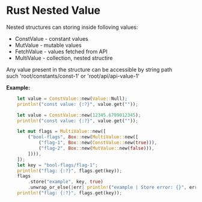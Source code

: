 # Rust Nested Value

Nested structures can storing inside folloving values:

- ConstValue - constant values
- MutValue - mutable values
- FetchValue - values fetched from API
- MultiValue - collection, nested structire

Any value present in the structure can be accessible by string path  
such 'root/constants/const-1' or 'root/api/api-value-1'

**Example:**

```rust
    let value = ConstValue::new(Value::Null);
    println!("const value: {:?}", value.get(""));

    let value = ConstValue::new(12345.6789012345);
    println!("const value: {:?}", value.get(""));

    let mut flags = MultiValue::new([
        ("bool-flags", Box::new(MultiValue::new([
            ("flag-1", Box::new(ConstValue::new(true))),
            ("flag-2", Box::new(MutValue::new(false))),
        ]))),
    ]);
    let key = "bool-flags/flag-1";
    println!("flag: {:?}", flags.get(key));
    flags
        .store("example", key, true)
        .unwrap_or_else(|err| println!("example | Store error: {}", err));
    println!("flag: {:?}", flags.get(key));
```
